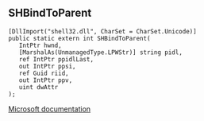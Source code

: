 ## SHBindToParent

```
[DllImport("shell32.dll", CharSet = CharSet.Unicode)]
public static extern int SHBindToParent(
   IntPtr hwnd,
   [MarshalAs(UnmanagedType.LPWStr)] string pidl,
   ref IntPtr ppidlLast,
   out IntPtr ppsi,
   ref Guid riid,
   out IntPtr ppv,
   uint dwAttr
);
```

[Microsoft documentation](https://docs.microsoft.com/en-us/windows/win32/api/shobjidl_core/nf-shobjidl_core-shbindtoparent)
